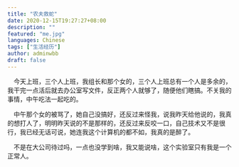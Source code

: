 ```yaml
---
title: "农夫救蛇"
date: 2020-12-15T19:27:27+08:00
description: ""
featured: "me.jpg"
languages: Chinese
tags: ["生活经历"]
author: adminwbb
draft: false
---
```



&ensp;&ensp;今天上班，三个人上班，我组长和那个女的，三个人上班总有一个人是多余的，我干完一点活后就去办公室写文件，反正两个人就够了，随便他们瞎搞。不关我的事情，中午吃法一起吃的。


&ensp;&ensp;中午那个女的被骂了，她自己没搞好，还反过来怪我，说我昨天给他说的，我真的想打人了，明明昨天说的不是那样的，还反过来反咬一口，自己技术又不是很行，我已经无话可说，她连我这个计算机的都不如，我真的是醉了。


&ensp;&ensp;不是在大公司待过吗，一点也没学到啥，我又能说啥，这个实验室只有我是一个正常人。
